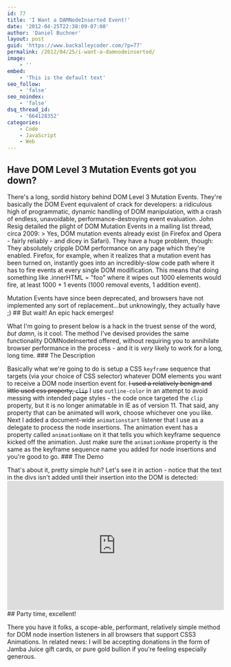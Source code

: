 ```yaml
---
id: 77
title: 'I Want a DAMNodeInserted Event!'
date: '2012-04-25T22:38:09-07:00'
author: 'Daniel Buchner'
layout: post
guid: 'https://www.backalleycoder.com/?p=77'
permalink: /2012/04/25/i-want-a-damnodeinserted/
image:
    - ''
embed:
    - 'This is the default text'
seo_follow:
    - 'false'
seo_noindex:
    - 'false'
dsq_thread_id:
    - '664128352'
categories:
    - Code
    - JavaScript
    - Web
---
```


## Have DOM Level 3 Mutation Events got you down?

 There's a long, sordid history behind DOM Level 3 Mutation Events. They're basically the DOM Event equivalent of crack for developers: a ridiculous high of programmatic, dynamic handling of DOM manipulation, with a crash of endless, unavoidable, performance-destroying event evaluation. John Resig detailed the plight of DOM Mutation Events in a mailing list thread, circa 2009: > Yes, DOM mutation events already exist (in Firefox and Opera - fairly reliably - and dicey in Safari). They have a huge problem, though: They absolutely cripple DOM performance on any page which they're enabled. Firefox, for example, when it realizes that a mutation event has been turned on, instantly goes into an incredibly-slow code path where it has to fire events at every single DOM modification. This means that doing something like .innerHTML = "foo" where it wipes out 1000 elements would fire, at least 1000 + 1 events (1000 removal events, 1 addition event).

 Mutation Events have since been deprecated, and browsers have not implemented any sort of replacement...but unknowingly, they actually have ;) ## But wait! An epic hack emerges!

 What I'm going to present below is a hack in the truest sense of the word, *but damn*, is it cool. The method I've devised provides the same functionality DOMNodeInserted offered, without requiring you to annihilate browser performance in the process - and it is *very* likely to work for a long, long time. ### The Description

 Basically what we're going to do is setup a CSS `keyframe` sequence that targets (via your choice of CSS selector) whatever DOM elements you want to receive a DOM node insertion event for. <del datetime="2014-03-04T18:26:24+00:00">I used a relatively benign and little used css property, `clip`</del> I use `outline-color` in an attempt to avoid messing with intended page styles - the code once targeted the `clip` property, but it is no longer animatable in IE as of version 11. That said, any property that can be animated will work, choose whichever one you like. Next I added a document-wide `animationstart` listener that I use as a delegate to process the node insertions. The animation event has a property called `animationName` on it that tells you which keyframe sequence kicked off the animation. Just make sure the `animationName` property is the same as the keyframe sequence name you added for node insertions and you're good to go. ### The Demo

 That's about it, pretty simple huh? Let's see it in action - notice that the text in the divs isn't added until their insertion into the DOM is detected: <iframe allowfullscreen="allowfullscreen" frameborder="0" src="http://jsfiddle.net/Zzw2M/103/embedded/?clickable=true" style="width: 100%; height: 300px"></iframe>## Party time, excellent!

 There you have it folks, a scope-able, performant, relatively simple method for DOM node insertion listeners in all browsers that support CSS3 Animations. In related news: I will be accepting donations in the form of Jamba Juice gift cards, or pure gold bullion if you're feeling especially generous. 